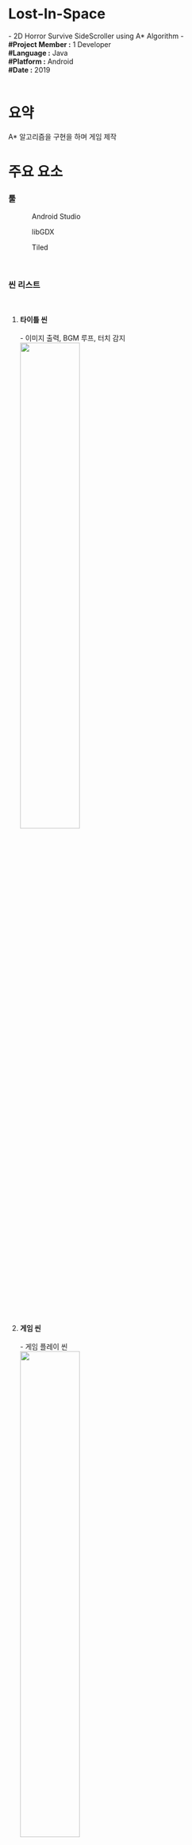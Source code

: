 <h1><b>Lost-In-Space</b></h1>
- 2D Horror Survive SideScroller using A* Algorithm -
<br>
<article>
<b>#Project Member :</b> 1 Developer<br>
<b>#Language :</b> Java<br>
<b>#Platform :</b> Android<br>
<b>#Date :</b> 2019<br>
</article>
<br>

<body>
  <h1>요약</h1>
  <div>
    <p>
      A* 알고리즘을 구현을 하며 게임 제작<br>
    </p>
  </div>
  
  <h1>주요 요소</h1>
  <div>
  
  <h3><b>툴</b></h3>
  <ol>
    <ul>Android Studio</ul>
    <ul>libGDX</ul>
    <ul>Tiled</ul>
  </ol>
  <br>
  <h3><b>씬 리스트</b></h3><br>
  <ol>
  <li><b>타이틀 씬</b></li><br>
    - 이미지 출력, BGM 루프, 터치 감지<br>
    <img src="Image/title.jpg" width="50%">
  <br>
  <br>           
  <li><b>게임 씬</b></li><br>
    - 게임 플레이 씬<br>
    <img src="Image/path2.gif" width="50%">
  <br>
  <br> 
  <li><b>게임 승리/오버</b></li><br>
    - 적에게 잡히거나 생존 필수 요소를 찾지 못하면 게임 오버 화면/사운드 출력<br>
    <img src="Image/gameover1.jpg" width="50%"><img src="Image/gameover2.jpg" width="50%">
    <br>
    - 승리 조건을 만족하면 나오는 화면<br>
    <img src="Image/victory.png" width="50%">
  <br>
  <br>
  </ol>
  <h2>짧은 영상</h2>
  - AI이동 영상<br>
    <video src="Image/1.mp4" controls="controls">
    AI 이동 영상
    </video>
  </div>
  
  <div><hr width="100%" color = "black">
    <b>게임 설명</b><br>
    <ol>
      <li>주어진 시간동안 맵을 돌아다니며 적<에일리언>을 피하고 생존 요소를 모으며 살아 남기</li>
      <li>주어진 시간동안 생존시 승리</li>
      <li>플레이어가 적과 부딛히면 게임 오버</li>
      <li>플레이어는 생존 요소인 <산소>를 수집해야함</li>
      <li><산소>는 시간에 따라 지속적으로 줄어듬
        <br> * 산소가 0이되면 게임 오버
        </li>
      <li>에일리언은 맵을 계속 돌아다님</li>
      <li>에일리언과의 거리에 따라 <레이더> 발동(사운드 및 경고 색상 표현)<br>
        * 에일리언이 가까울 수록 경고음이 빨리 재생됨
        </li>
    </ol>
  
  <hr width="100%" color = "black">
    <ol>
      <li>
        <h4><b>에일리언 패턴</b></h4>
        1. 제자리에서 1~5초 대기<br>
        2. 특정 위치를 무작위로 선정하여 현재 위치에서 이동<br>
        3. 어떠한 상태든 플레이어가 인식거리 안에 존재하면 13초 동안 플레이어 위치와 상관없이 추격<br>
        3-1. 추격 중 플레이어가 인식거리에 또 들어오면 추격시간 13초로 다시 초기화<br>
        3-2. 추격 후 플레이어가 인식거리 밖에 존재하면 해당 자리에서 1~2과정 반복<br>
      </li>
      <li>
        <h4><b>알고리즘</b></h4>
        <ol>
        <h5>노드(Node.java)</h5>
          - 각 이동 경로가 되어주는 노드 클래스<br>
          - 이동 가능 여부를 제공<br>
          - f, g, h 값 저장 및 초기화<br>
          - 부모 노드 저장<br>
          - 주변 노드와 연결시켜 주는 리스트 저장<br>
          (https://github.com/HoHong123/Lost-In-Space/blob/master/Src/core/src/com/lsgdx/game/Algorithm/Node.java)
        <h5>노드 커넥터(ConnectionNode.java)</h5>
          - 연산이 시작되는 노드와 다음 노드를 연결 시키는 클래스<br>
          (https://github.com/HoHong123/Lost-In-Space/blob/master/Src/core/src/com/lsgdx/game/Algorithm/ConnectingNode.java)
        <h5>노드 그래프/제너레이터(NodeGraph.java / NodeGraphGenerate.java)</h5>
          - 모든 노드의 정보를 가진 그래프 클래스<br>
          - 그래프 클래스를 초기화하는 제너레이터 클래스<br>
          * 그래프는 맵마다 새로 생성되야함(Non-Static 클래스)<br>
          * 제너레이터는 맵이 바뀌어도 연산처리만 하면됨 (Static클래스)<br>
          (그래프 : https://github.com/HoHong123/Lost-In-Space/blob/master/Src/core/src/com/lsgdx/game/Algorithm/NodeGraph.java)
          (제너레이터 : https://github.com/HoHong123/Lost-In-Space/blob/master/Src/core/src/com/lsgdx/game/Algorithm/NodeGraphGenerate.java)
        <h5>휴리스틱 클래스(HeuristicCalculation.java)</h5>
          - 현재 연산이 필요한 노드위치와 도착점의 거리를 계산하여 휴리스틱 값을 반환하는 클래스<br>
          (https://github.com/HoHong123/Lost-In-Space/blob/master/Src/core/src/com/lsgdx/game/Algorithm/HeuristicCalculation.java)
        <h5>패스파인딩 클래스(PathFinding.java)</h5>
          - 위 클래스/함수들이 제공하는 값을 활용하여 길을 찾는 클래스<br>
          - 경로 생성 및 연산 후 남은 객체들 메모리 해제<br>
          (https://github.com/HoHong123/Lost-In-Space/blob/master/Src/core/src/com/lsgdx/game/Algorithm/PathFinding.java)
        </ol>
        <br>
        <h4><b>에일리언 스크립트</b></h4>
        <ol>
        <h5>기본 정보(Enemy.java)</h5>
          - AI, 스프라이트, 물리 충돌 등 모든 것을 총괄하고 초기화하는 클래스<br>
          (https://github.com/HoHong123/Lost-In-Space/blob/master/Src/core/src/com/lsgdx/game/Character/Enemy/Enemy.java)
        <h5>AI(EnemyAI.java)</h5>
          - 유한동작기계로 두 AI행동을 번갈아 실행<br>
          - 플레이어 인식 확인<br>
          - 스프라이트 변경 조절<br>
          <h6>1. 이동(EnemyAI_Run.java)</h6><br>
          - Pathfinding으로 찾은 경로 리스트를 받아 이동<br>
          - 플레이어를 인식 후 플레이어 위치를 지속적으로 받아와 매 프레임마다 플레이어 위치로 이동<br>
          <h6>2. 정지(EnemyAI_Stand.java)</h6><br>
          - 특정 시간동안 정지<br>
          (기본 정보 : https://github.com/HoHong123/Lost-In-Space/blob/master/Src/core/src/com/lsgdx/game/Character/Enemy/EnemyAI.java)
          (1. 이동 : https://github.com/HoHong123/Lost-In-Space/blob/master/Src/core/src/com/lsgdx/game/Character/Enemy/EnemyAI_Run.java)
          (2. 정지 : https://github.com/HoHong123/Lost-In-Space/blob/master/Src/core/src/com/lsgdx/game/Character/Enemy/EnemyAI_Stand.java)
        <h5>스프라이트(EnemySprite.java)</h5>
          - 스프라이트 시트 정보 추출 및 이미지 리스트 생성<br>
          - 상황에 따라 특정 애니메이션 실행<br>
          (https://github.com/HoHong123/Lost-In-Space/blob/master/Src/core/src/com/lsgdx/game/Character/Enemy/EnemySprite.java)
        </ol>
        <br>
        <h4><b>플레이어 스크립트</b></h4>
        <ol>
        <h5>Player.java</h5>
          - 스프라이트 시트 정보 추출 및 애니메이션 설정<br>
          - 이동 관련<br>
          - 게임 오버/승리 화면 호출 함수 포함<br>
          - 물리작용을 위한 콜라이더 설정<br>
          - 여러 변수 초기화<br>
          (https://github.com/HoHong123/Lost-In-Space/blob/master/Src/core/src/com/lsgdx/game/Character/Player.java)
        </ol>
      </li>
    </ol>
  </div>
</body>
